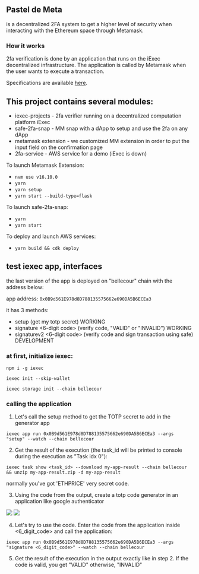 ## Pastel de Meta 
is a decentralized 2FA system to get a higher level of security when interacting with the Ethereum space through Metamask.

### How it works
2fa verification is done by an application that runs on the iExec decentralized infrastructure. 
The application is called by Metamask when the user wants to execute a transaction.

Specifications are available [here]("specifications.md").

## This project contains several modules:
- iexec-projects - 2fa verifier running on a decentralized computation platform iExec
- safe-2fa-snap - MM snap with a dApp to setup and use the 2fa on any dApp
- metamask extension - we customized MM extension in order to put the input field on the confirmation page
- 2fa-service - AWS service for a demo (iExec is down) 

To launch Metamask Extension:
- ```nvm use v16.10.0```
- ```yarn```
- ```yarn setup``` 
- ```yarn start --build-type=flask``` 

To launch safe-2fa-snap:
- ```yarn```
- ```yarn start``` 

To deploy and launch AWS services:
- ```yarn build && cdk deploy```



## test iexec app, interfaces
the last version of the app is deployed on "bellecour" chain with the address below:

app address: ```0x0B9d561E978d8D788135575662e690DA5B6ECEa3```

it has 3 methods:
- setup (get my totp secret) WORKING
- signature <6-digit code> (verify code, "VALID" or "INVALID") WORKING
- signaturev2 <6-digit code> (verify code and sign transaction using safe) DEVELOPMENT

### at first, initialize iexec:

```npm i -g iexec```

```iexec init --skip-wallet```

```iexec storage init --chain bellecour```

### calling the application

1. Let's call the setup method to get the TOTP secret to add in the generator app

```iexec app run 0x0B9d561E978d8D788135575662e690DA5B6ECEa3 --args "setup" --watch --chain bellecour```

2. Get the result of the execution (the task_id will be printed to console during the execution as "Task idx 0"):

```iexec task show <task_id> --download my-app-result --chain bellecour && unzip my-app-result.zip -d my-app-result```

normally you've got 'ETHPRICE' very secret code. 

3. Using the code from the output, create a totp code generator in an application like google authenticator

![](readme-assets/google_auth0.PNG)
![](readme-assets/google_auth1.jpeg)

4. Let's try to use the code. Enter the code from the application inside <6_digit_code> and call the application:

```iexec app run 0x0B9d561E978d8D788135575662e690DA5B6ECEa3 --args "signature <6_digit_code>" --watch --chain bellecour```

5. Get the result of the execution in the output exactly like in step 2. If the code is valid, you get "VALID" otherwise, "INVALID"